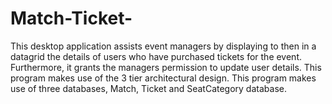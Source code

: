 # Match-Ticket-
This desktop application assists event managers by displaying to then in a datagrid the details of users who have purchased tickets for the event. 
Furthermore, it grants the managers permission to update user details.
This program makes use of the 3 tier architectural design.
This program makes use of three databases, Match, Ticket and SeatCategory database.

